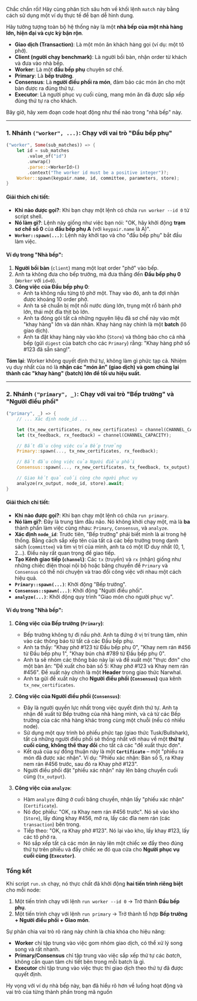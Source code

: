 Chắc chắn rồi! Hãy cùng phân tích sâu hơn về khối lệnh `match` này bằng cách sử dụng một ví dụ thực tế để bạn dễ hình dung.

Hãy tưởng tượng toàn bộ hệ thống này là một **nhà bếp của một nhà hàng lớn, hiện đại và cực kỳ bận rộn**.

*   **Giao dịch (Transaction)**: Là một món ăn khách hàng gọi (ví dụ: một tô phở).
*   **Client (người chạy benchmark)**: Là người bồi bàn, nhận order từ khách và đưa vào nhà bếp.
*   **Worker**: Là một **đầu bếp phụ** chuyên sơ chế.
*   **Primary**: Là **bếp trưởng**.
*   **Consensus**: Là **người điều phối ra món**, đảm bảo các món ăn cho một bàn được ra đúng thứ tự.
*   **Executor**: Là người phục vụ cuối cùng, mang món ăn đã được sắp xếp đúng thứ tự ra cho khách.

Bây giờ, hãy xem đoạn code hoạt động như thế nào trong "nhà bếp" này.

---

### 1. Nhánh `("worker", ...)`: Chạy với vai trò "Đầu bếp phụ"

```rust
("worker", Some(sub_matches)) => {
    let id = sub_matches
        .value_of("id")
        .unwrap()
        .parse::<WorkerId>()
        .context("The worker id must be a positive integer")?;
    Worker::spawn(keypair.name, id, committee, parameters, store);
}
```

#### Giải thích chi tiết:
*   **Khi nào được gọi?**: Khi bạn chạy một lệnh có chứa `run worker --id 0` từ script shell.
*   **Nó làm gì?**: Lệnh này giống như việc bạn nói: "OK, hãy khởi động **trạm sơ chế số 0** của **đầu bếp phụ A** (với `keypair.name` là A)".
*   **`Worker::spawn(...)`**: Lệnh này khởi tạo và cho "đầu bếp phụ" bắt đầu làm việc.

#### Ví dụ trong "Nhà bếp":

1.  **Người bồi bàn** (`client`) mang một loạt order "phở" vào bếp.
2.  Anh ta không đưa cho bếp trưởng, mà đưa thẳng đến **Đầu bếp phụ 0** (`Worker` với `id=0`).
3.  **Công việc của Đầu bếp phụ 0**:
    *   Anh ta không nấu từng tô phở một. Thay vào đó, anh ta đợi nhận được khoảng 10 order phở.
    *   Anh ta sẽ chuẩn bị một nồi nước dùng lớn, trụng một rổ bánh phở lớn, thái một đĩa thịt bò lớn.
    *   Anh ta đóng gói tất cả những nguyên liệu đã sơ chế này vào một "khay hàng" lớn và dán nhãn. Khay hàng này chính là một **batch** (lô giao dịch).
    *   Anh ta đặt khay hàng này vào kho (`Store`) và thông báo cho cả nhà bếp (gửi `digest` của batch cho các `Primary`) rằng: "Khay hàng phở số #123 đã sẵn sàng!".

**Tóm lại**: Worker không quyết định thứ tự, không làm gì phức tạp cả. Nhiệm vụ duy nhất của nó là **nhận các "món ăn" (giao dịch) và gom chúng lại thành các "khay hàng" (batch) lớn để tối ưu hiệu suất.**

---

### 2. Nhánh `("primary", _)`: Chạy với vai trò "Bếp trưởng" và "Người điều phối"

```rust
("primary", _) => {
    // ... Xác định node_id ...

    let (tx_new_certificates, rx_new_certificates) = channel(CHANNEL_CAPACITY);
    let (tx_feedback, rx_feedback) = channel(CHANNEL_CAPACITY);

    // Bắt đầu công việc của Bếp trưởng
    Primary::spawn(..., tx_new_certificates, rx_feedback);

    // Bắt đầu công việc của Người điều phối
    Consensus::spawn(..., rx_new_certificates, tx_feedback, tx_output);

    // Giao kết quả cuối cùng cho người phục vụ
    analyze(rx_output, node_id, store).await;
}
```

#### Giải thích chi tiết:
*   **Khi nào được gọi?**: Khi bạn chạy một lệnh có chứa `run primary`.
*   **Nó làm gì?**: Đây là trung tâm đầu não. Nó không khởi chạy một, mà là **ba** thành phần làm việc cùng nhau: `Primary`, `Consensus`, và `analyze`.
*   **Xác định `node_id`**: Trước tiên, "Bếp trưởng" phải biết mình là ai trong hệ thống. Bằng cách sắp xếp tên của tất cả các bếp trưởng trong danh sách (`committee`) và tìm vị trí của mình, anh ta có một ID duy nhất (0, 1, 2...). Điều này rất quan trọng để giao tiếp.
*   **Tạo Kênh giao tiếp (`channel`)**: Các `tx` (truyền) và `rx` (nhận) giống như những chiếc điện thoại nội bộ hoặc băng chuyền để `Primary` và `Consensus` có thể nói chuyện và trao đổi công việc với nhau một cách hiệu quả.
*   **`Primary::spawn(...)`**: Khởi động "Bếp trưởng".
*   **`Consensus::spawn(...)`**: Khởi động "Người điều phối".
*   **`analyze(...)`**: Khởi động quy trình "Giao món cho người phục vụ".

#### Ví dụ trong "Nhà bếp":

1.  **Công việc của Bếp trưởng (`Primary`)**:
    *   Bếp trưởng không tự đi nấu phở. Anh ta đứng ở vị trí trung tâm, nhìn vào các thông báo từ tất cả các Đầu bếp phụ.
    *   Anh ta thấy: "Khay phở #123 từ Đầu bếp phụ 0", "Khay nem rán #456 từ Đầu bếp phụ 1", "Khay bún chả #789 từ Đầu bếp phụ 0".
    *   Anh ta sẽ nhóm các thông báo này lại và đề xuất một "thực đơn" cho một bàn ăn: "Đề xuất cho bàn số 5: Khay phở #123 và Khay nem rán #456". Đề xuất này chính là một **Header** trong giao thức Narwhal.
    *   Anh ta gửi đề xuất này cho **Người điều phối (`Consensus`)** qua kênh `tx_new_certificates`.

2.  **Công việc của Người điều phối (`Consensus`)**:
    *   Đây là người quyền lực nhất trong việc quyết định thứ tự. Anh ta nhận đề xuất từ Bếp trưởng của nhà hàng mình, và cả từ các Bếp trưởng của các nhà hàng khác trong cùng một chuỗi (nếu có nhiều node).
    *   Sử dụng một quy trình bỏ phiếu phức tạp (giao thức Tusk/Bullshark), tất cả những người điều phối sẽ thống nhất với nhau về một **thứ tự cuối cùng, không thể thay đổi** cho tất cả các "đề xuất thực đơn".
    *   Kết quả của sự đồng thuận này là một **`Certificate`** – một "phiếu ra món đã được xác nhận". Ví dụ: "Phiếu xác nhận: Bàn số 5, ra Khay nem rán #456 trước, sau đó ra Khay phở #123".
    *   Người điều phối đặt "phiếu xác nhận" này lên băng chuyền cuối cùng (`tx_output`).

3.  **Công việc của `analyze`**:
    *   Hàm `analyze` đứng ở cuối băng chuyền, nhận lấy "phiếu xác nhận" (`Certificate`).
    *   Nó đọc phiếu: "OK, ra Khay nem rán #456 trước". Nó sẽ vào kho (`Store`), lấy đúng khay #456, mở ra, lấy các đĩa nem rán (các `transaction`) bên trong.
    *   Tiếp theo: "OK, ra Khay phở #123". Nó lại vào kho, lấy khay #123, lấy các tô phở ra.
    *   Nó sắp xếp tất cả các món ăn này lên một chiếc xe đẩy theo đúng thứ tự trên phiếu và đẩy chiếc xe đó qua cửa cho **Người phục vụ cuối cùng (`Executor`)**.

### Tổng kết

Khi script `run.sh` chạy, nó thực chất đã khởi động **hai tiến trình riêng biệt** cho mỗi node:
1.  Một tiến trình chạy với lệnh `run worker --id 0` -> Trở thành **Đầu bếp phụ**.
2.  Một tiến trình chạy với lệnh `run primary` -> Trở thành tổ hợp **Bếp trưởng + Người điều phối + Giao món**.

Sự phân chia vai trò rõ ràng này chính là chìa khóa cho hiệu năng:
*   **Worker** chỉ tập trung vào việc gom nhóm giao dịch, có thể xử lý song song và rất nhanh.
*   **Primary/Consensus** chỉ tập trung vào việc sắp xếp thứ tự các *batch*, không cần quan tâm chi tiết bên trong mỗi batch là gì.
*   **Executor** chỉ tập trung vào việc thực thi giao dịch theo thứ tự đã được quyết định.

Hy vọng với ví dụ nhà bếp này, bạn đã hiểu rõ hơn về luồng hoạt động và vai trò của từng thành phần trong mã nguồn